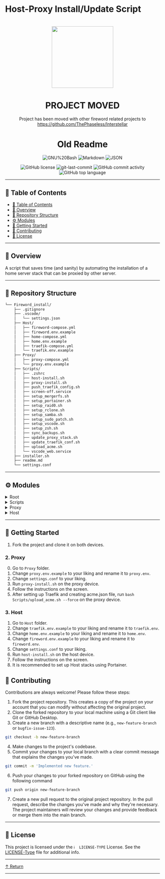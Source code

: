 <!-- markdownlint-disable MD033 -->

# Host-Proxy Install/Update Script

<div align="center">
<h1 align="center">
<img src="https://upload.wikimedia.org/wikipedia/commons/9/9c/SMS_Proxy.png" width="200" />

# PROJECT MOVED
Project has been moved with other fireword related projects to <https://github.com/ThePhaseless/Interstellar>


# Old Readme
<p align="center">
<img src="https://img.shields.io/badge/GNU%20Bash-4EAA25.svg?style&logo=GNU-Bash&logoColor=white" alt="GNU%20Bash" />
<img src="https://img.shields.io/badge/Markdown-000000.svg?style&logo=Markdown&logoColor=white" alt="Markdown" />
<img src="https://img.shields.io/badge/JSON-000000.svg?style&logo=JSON&logoColor=white" alt="JSON" />
</p>
<img src="https://img.shields.io/github/license/ThePhaseless/Fireword_install?style&color=5D6D7E" alt="GitHub license" />
<img src="https://img.shields.io/github/last-commit/ThePhaseless/Fireword_install?style&color=5D6D7E" alt="git-last-commit" />
<img src="https://img.shields.io/github/commit-activity/m/ThePhaseless/Fireword_install?style&color=5D6D7E" alt="GitHub commit activity" />
<img src="https://img.shields.io/github/languages/top/ThePhaseless/Fireword_install?style&color=5D6D7E" alt="GitHub top language" />
</div>

---
<!-- markdownlint-disable MD051 -->
## 📖 Table of Contents

- [📖 Table of Contents](#-table-of-contents)
- [📍 Overview](#-overview)
- [📂 Repository Structure](#-repository-structure)
- [⚙️ Modules](#-modules)
- [🚀 Getting Started](#-getting-started)
- [🤝 Contributing](#-contributing)
- [📄 License](#-license)

---

## 📍 Overview

A script that saves time (and sanity) by automating the installation of a home server stack that can be proxied by other server.

---

## 📂 Repository Structure

```sh
└── Fireword_install/
    ├── .gitignore
    ├── .vscode/
    │   └── settings.json
    ├── Host/
    │   ├── fireword-compose.yml
    │   ├── fireword.env.example
    │   ├── home-compose.yml
    │   ├── home.env.example
    │   ├── traefik-compose.yml
    │   └── traefik.env.example
    ├── Proxy/
    │   ├── proxy-compose.yml
    │   └── proxy.env.example
    ├── Scripts/
    │   ├── .zshrc
    │   ├── host-install.sh
    │   ├── proxy-install.sh
    │   ├── push_traefik_config.sh
    │   ├── screen-off.service
    │   ├── setup_mergerfs.sh
    │   ├── setup_portainer.sh
    │   ├── setup_raid0.sh
    │   ├── setup_rclone.sh
    │   ├── setup_samba.sh
    │   ├── setup_sudo_patch.sh
    │   ├── setup_vscode.sh
    │   ├── setup_zsh.sh
    │   ├── sync_backups.sh
    │   ├── update_proxy_stack.sh
    │   ├── update_traefik_conf.sh
    │   ├── upload_acme.sh
    │   └── vscode_web.service
    ├── installer.sh
    ├── readme.md
    └── settings.conf
```

---

## ⚙️ Modules

<details closed><summary>Root</summary>

| File                                                                                      | Summary                   |
| ---                                                                                       | ---                       |
| [installer.sh](https://github.com/ThePhaseless/Fireword_install/blob/main/installer.sh)   | Self installs git and runs apropriate script |
| [settings.conf](https://github.com/ThePhaseless/Fireword_install/blob/main/settings.conf) | Git locations if you want to use your own config files |

</details>

<details closed><summary>Scripts</summary>

| File                                                                                                                | Summary                   |
| ---                                                                                                                 | ---                       |
| [update_proxy_stack.sh](https://github.com/ThePhaseless/Fireword_install/blob/main/Scripts/update_proxy_stack.sh)   | Pulls and starts Proxy containers (Traefik and Authelia) |
| [setup_zsh.sh](https://github.com/ThePhaseless/Fireword_install/blob/main/Scripts/setup_zsh.sh)                     | Downloads ZSH, Oh My ZSH and applies .zshrc for user |
| [update_traefik_conf.sh](https://github.com/ThePhaseless/Fireword_install/blob/main/Scripts/update_traefik_conf.sh) | Clones/Pulls Traefik Config to adequate folder |
| [.zshrc](https://github.com/ThePhaseless/Fireword_install/blob/main/Scripts/.zshrc)                                 | My Oh My ZSH config |
| [upload_acme.sh](https://github.com/ThePhaseless/Fireword_install/blob/main/Scripts/upload_acme.sh)                 | Script that uploades Traefiks acme.json from Proxy to Host so that HTTPS works locally |
| [setup_sudo_patch.sh](https://github.com/ThePhaseless/Fireword_install/blob/main/Scripts/setup_sudo_patch.sh)       | Removes sudo password restrictions |
| [setup_mergerfs.sh](https://github.com/ThePhaseless/Fireword_install/blob/main/Scripts/setup_mergerfs.sh)           | Formats and creates pseudo Raid0 array and ensures that is mounted all the time |
| [setup_rclone.sh](https://github.com/ThePhaseless/Fireword_install/blob/main/Scripts/setup_rclone.sh)               | Install and config rclone |
| [host-install.sh](https://github.com/ThePhaseless/Fireword_install/blob/main/Scripts/host-install.sh)               | Script that Host device should run |
| [setup_raid0.sh](https://github.com/ThePhaseless/Fireword_install/blob/main/Scripts/setup_raid0.sh)                 | Formats and creates RAID0 array and ensures that is mounted all the time |
| [screen-off.service](https://github.com/ThePhaseless/Fireword_install/blob/main/Scripts/screen-off.service)         | Service causing attached screen to turn off after 2 mins of no activity (usefull for laptops) |
| [vscode_web.service](https://github.com/ThePhaseless/Fireword_install/blob/main/Scripts/vscode_web.service)         | Starts VS Code web serve as a service |
| [proxy-install.sh](https://github.com/ThePhaseless/Fireword_install/blob/main/Scripts/proxy-install.sh)             | Script that Proxy device should run |
| [sync_backups.sh](https://github.com/ThePhaseless/Fireword_install/blob/main/Scripts/sync_backups.sh)               | Uploads folders/files with rclone to backup file server |
| [setup_portainer.sh](https://github.com/ThePhaseless/Fireword_install/blob/main/Scripts/setup_portainer.sh)         | Starts portainer |
| [push_traefik_config.sh](https://github.com/ThePhaseless/Fireword_install/blob/main/Scripts/push_traefik_config.sh) | Pushes Traefik config to git |
| [setup_vscode.sh](https://github.com/ThePhaseless/Fireword_install/blob/main/Scripts/setup_vscode.sh)               | Installs VS Code |
| [setup_samba.sh](https://github.com/ThePhaseless/Fireword_install/blob/main/Scripts/setup_samba.sh)                 | Sets up samba with choosen dirs to localhost |

</details>

<details closed><summary>Proxy</summary>

| File                                                                                                    | Summary                   |
| ---                                                                                                     | ---                       |
| [proxy.env.example](https://github.com/ThePhaseless/Fireword_install/blob/main/Proxy/proxy.env.example) | Env file for compose file |
| [proxy-compose.yml](https://github.com/ThePhaseless/Fireword_install/blob/main/Proxy/proxy-compose.yml) | Proxy Traefik and Authelia file |

</details>

<details closed><summary>Host</summary>

| File                                                                                                         | Summary                   |
| ---                                                                                                          | ---                       |
| [fireword.env.example](https://github.com/ThePhaseless/Fireword_install/blob/main/Host/fireword.env.example) | Media management env file |
| [traefik.env.example](https://github.com/ThePhaseless/Fireword_install/blob/main/Host/traefik.env.example)   | Traefik env file |
| [home.env.example](https://github.com/ThePhaseless/Fireword_install/blob/main/Host/home.env.example)         | Home services env file |
| [home-compose.yml](https://github.com/ThePhaseless/Fireword_install/blob/main/Host/home-compose.yml)         | Home services compose file |
| [traefik-compose.yml](https://github.com/ThePhaseless/Fireword_install/blob/main/Host/traefik-compose.yml)   | Traefik compose file |
| [fireword-compose.yml](https://github.com/ThePhaseless/Fireword_install/blob/main/Host/fireword-compose.yml) | Media management compose file |

</details>

---

## 🚀 Getting Started

1. Fork the project and clone it on both devices.

### 2. Proxy

0. Go to `Proxy` folder.
1. Change `proxy.env.example` to your liking and rename it to `proxy.env`.
2. Change `settings.conf` to your liking.
3. Run `proxy-install.sh` on the proxy device.
4. Follow the instructions on the screen.
5. After setting up Traefik and creating acme.json file, run `bash Scripts/upload_acme.sh --force` on the proxy device.

### 3. Host

1. Go to `Host` folder.
2. Change `traefik.env.example` to your liking and rename it to `traefik.env`.
3. Change `home.env.example` to your liking and rename it to `home.env`.
4. Change `fireword.env.example` to your liking and rename it to `fireword.env`.
5. Change `settings.conf` to your liking.
6. Run `host-install.sh` on the host device.
7. Follow the instructions on the screen.
8. It is recommended to set up Host stacks using Portainer.

## 🤝 Contributing

Contributions are always welcome! Please follow these steps:

1. Fork the project repository. This creates a copy of the project on your account that you can modify without affecting the original project.
2. Clone the forked repository to your local machine using a Git client like Git or GitHub Desktop.
3. Create a new branch with a descriptive name (e.g., `new-feature-branch` or `bugfix-issue-123`).

```sh
git checkout -b new-feature-branch
```

4. Make changes to the project's codebase.
5. Commit your changes to your local branch with a clear commit message that explains the changes you've made.

```sh
git commit -m 'Implemented new feature.'
```

6. Push your changes to your forked repository on GitHub using the following command

```sh
git push origin new-feature-branch
```

7. Create a new pull request to the original project repository. In the pull request, describe the changes you've made and why they're necessary.
The project maintainers will review your changes and provide feedback or merge them into the main branch.

---

## 📄 License

This project is licensed under the `ℹ️  LICENSE-TYPE` License. See the [LICENSE-Type](LICENSE) file for additional info.

---

[↑ Return](#Top)

---
